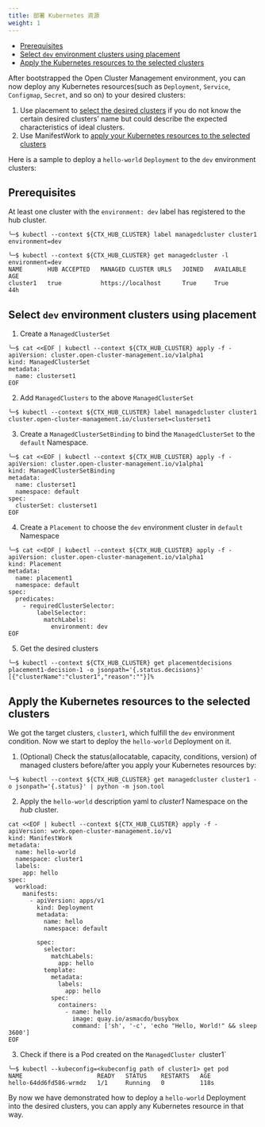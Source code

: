 ```yaml
---
title: 部署 Kubernetes 资源
weight: 1
---
```

- [Prerequisites](#prerequisites)
- [Select `dev` environment clusters using placement](#select-dev-environment-clusters-using-placement)
- [Apply the Kubernetes resources to the selected clusters](#apply-the-kubernetes-resources-to-the-selected-clusters)

After bootstrapped the Open Cluster Management environment, you can now deploy any Kubernetes resources(such as `Deployment`, `Service`, `Configmap`, `Secret`, and so on) to your desired clusters:
1. Use placement to [select the desired clusters](#select-dev-environment-clusters-using-placement) if you do not know the certain desired clusters’ name but could describe the expected characteristics of ideal clusters.
2. Use ManifestWork to [apply your Kubernetes resources to the selected clusters](#apply-the-kubernetes-resources-to-the-selected-clusters)

Here is a sample to deploy a `hello-world` `Deployment` to the `dev` environment clusters:

## Prerequisites

At least one cluster with the `environment: dev` label has registered to the hub cluster.
```
╰─$ kubectl --context ${CTX_HUB_CLUSTER} label managedcluster cluster1 environment=dev

╰─$ kubectl --context ${CTX_HUB_CLUSTER} get managedcluster -l environment=dev
NAME       HUB ACCEPTED   MANAGED CLUSTER URLS   JOINED   AVAILABLE   AGE
cluster1   true           https://localhost      True     True        44h
```

## Select `dev` environment clusters using placement

1. Create a `ManagedClusterSet`
```
╰─$ cat <<EOF | kubectl --context ${CTX_HUB_CLUSTER} apply -f -
apiVersion: cluster.open-cluster-management.io/v1alpha1
kind: ManagedClusterSet
metadata:
  name: clusterset1
EOF
```

2. Add `ManagedClusters` to the above `ManagedClusterSet`
```
╰─$ kubectl --context ${CTX_HUB_CLUSTER} label managedcluster cluster1 cluster.open-cluster-management.io/clusterset=clusterset1
```

3. Create a `ManagedClusterSetBinding` to bind the `ManagedClusterSet` to the `default` Namespace.
```
╰─$ cat <<EOF | kubectl --context ${CTX_HUB_CLUSTER} apply -f -
apiVersion: cluster.open-cluster-management.io/v1alpha1
kind: ManagedClusterSetBinding
metadata:
  name: clusterset1
  namespace: default
spec:
  clusterSet: clusterset1
EOF
```

4. Create a `Placement` to choose the `dev` environment cluster in `default` Namespace
```
╰─$ cat <<EOF | kubectl --context ${CTX_HUB_CLUSTER} apply -f -
apiVersion: cluster.open-cluster-management.io/v1alpha1
kind: Placement
metadata:
  name: placement1
  namespace: default
spec:
  predicates:
    - requiredClusterSelector:
        labelSelector:
          matchLabels:
            environment: dev
EOF
```

5. Get the desired clusters
```
╰─$ kubectl --context ${CTX_HUB_CLUSTER} get placementdecisions placement1-decision-1 -o jsonpath='{.status.decisions}'
[{"clusterName":"cluster1","reason":""}]%
```

## Apply the Kubernetes resources to the selected clusters

We got the target clusters, `cluster1`, which fulfill the `dev` environment condition. Now we start to deploy the `hello-world` Deployment on it.

1. (Optional) Check the status(allocatable, capacity, conditions, version) of managed clusters before/after you apply your Kubernetes resources by:
```
╰─$ kubectl --context ${CTX_HUB_CLUSTER} get managedcluster cluster1 -o jsonpath='{.status}' | python -m json.tool
```

2. Apply the `hello-world` description yaml to *cluster1* Namespace on the *hub* cluster.
```
cat <<EOF | kubectl --context ${CTX_HUB_CLUSTER} apply -f -
apiVersion: work.open-cluster-management.io/v1
kind: ManifestWork
metadata:
  name: hello-world
  namespace: cluster1
  labels:
    app: hello
spec:
  workload:
    manifests:
      - apiVersion: apps/v1
        kind: Deployment
        metadata:
          name: hello
          namespace: default

        spec:
          selector:
            matchLabels:
              app: hello
          template:
            metadata:
              labels:
                app: hello
            spec:
              containers:
                - name: hello
                  image: quay.io/asmacdo/busybox
                  command: ['sh', '-c', 'echo "Hello, World!" && sleep 3600']
EOF
```

3. Check if there is a Pod created on the `ManagedCluster `cluster1`
```
╰─$ kubectl --kubeconfig=<kubeconfig path of cluster1> get pod
NAME                     READY   STATUS    RESTARTS   AGE
hello-64dd6fd586-wrmdz   1/1     Running   0          118s
```

By now we have demonstrated how to deploy a `hello-world` Deployment into the desired clusters, you can apply any Kubernetes resource in that way.
